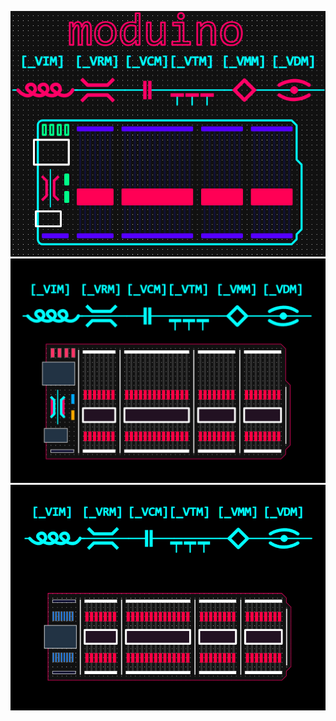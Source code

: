 ![moduino](/ComponentryKiro/moduino/moduino.png)
![megamod](/ComponentryKiro/moduino/moduino_megamod.png)
![mikro](/ComponentryKiro/moduino/moduino_megamod_mikro.png)